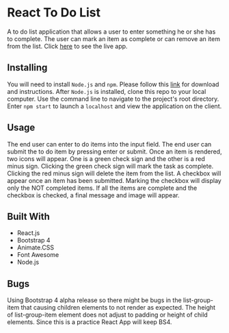 # React To Do List

A to do list application that allows a user to enter something he or she has to complete.  The user can mark an item as complete or can remove an item from the list. Click [here](https://jgarrison1204.github.io/react-to-do-list/) to see the live app.

## Installing

You will need to install `Node.js` and `npm`. Please follow this [link](https://nodejs.org/en/) for download and instructions. After `Node.js` is installed, clone this repo to your local computer. Use the command line to navigate to the project's root directory. Enter `npm start` to launch a `localhost` and view the application on the client.

## Usage

The end user can enter to do items into the input field.  The end user can submit the to do item by pressing enter or submit. Once an item is rendered, two icons will appear.  One is a green check sign and the other is a red minus sign. Clicking the green check sign will mark the task as complete. Clicking the red minus sign will delete the item from the list.  A checkbox will appear once an item has been submitted. Marking the checkbox will display only the NOT completed items.  If all the items are complete and the checkbox is checked, a final message and image will appear. 

## Built With

* React.js
* Bootstrap 4
* Animate.CSS
* Font Awesome
* Node.js

## Bugs

Using Bootstrap 4 alpha release so there might be bugs in the list-group-item that causing children elements to not render as expected.  The height of list-group-item element does not adjust to padding or height of child elements. Since this is a practice React App will keep BS4.
